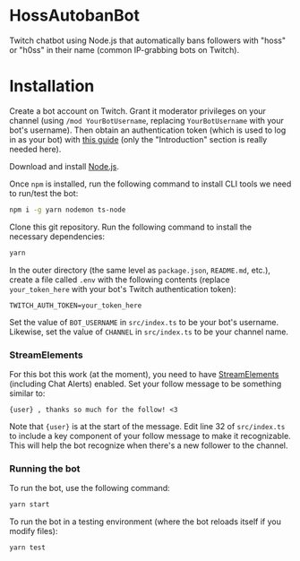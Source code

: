 # HossAutobanBot
Twitch chatbot using Node.js that automatically bans followers with "hoss" or "h0ss" in their name (common IP-grabbing bots on Twitch).

# Installation

Create a bot account on Twitch. Grant it moderator privileges on your channel (using `/mod YourBotUsername`, replacing `YourBotUsername` with your bot's username). Then obtain an authentication token (which is used to log in as your bot) with [this guide](https://dev.twitch.tv/docs/authentication) (only the "Introduction" section is really needed here).

Download and install [Node.js](https://nodejs.org/).

Once `npm` is installed, run the following command to install CLI tools we need to run/test the bot:
```bash
npm i -g yarn nodemon ts-node
```

Clone this git repository. Run the following command to install the necessary dependencies:

```bash
yarn
```

In the outer directory (the same level as `package.json`, `README.md`, etc.), create a file called `.env` with the following contents (replace `your_token_here` with your bot's Twitch authentication token):

```env
TWITCH_AUTH_TOKEN=your_token_here
```

Set the value of `BOT_USERNAME` in `src/index.ts` to be your bot's username. Likewise, set the value of `CHANNEL` in `src/index.ts` to be your channel name.

### StreamElements

For this bot this work (at the moment), you need to have [StreamElements](https://streamelements.com/) (including Chat Alerts) enabled. Set your follow message to be something similar to:

```
{user} , thanks so much for the follow! <3
```

Note that `{user}` is at the start of the message. Edit line 32 of `src/index.ts` to include a key component of your follow message to make it recognizable. This will help the bot recognize when there's a new follower to the channel.

### Running the bot

To run the bot, use the following command:

```bash
yarn start
```

To run the bot in a testing environment (where the bot reloads itself if you modify files):
```bash
yarn test
```
